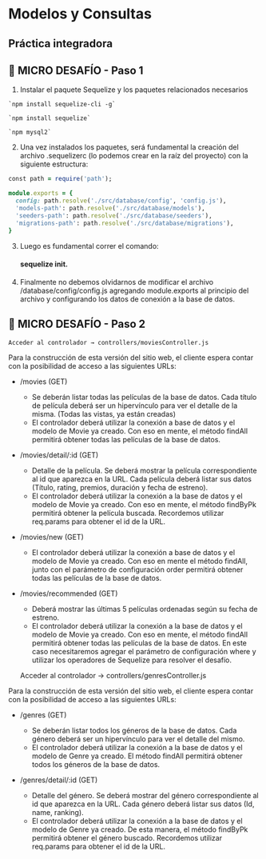# Modelos y Consultas

## Práctica integradora

  ## :pushpin: MICRO DESAFÍO - Paso 1 

  1. Instalar el paquete Sequelize y los paquetes relacionados necesarios

    `npm install sequelize-cli -g`
    
    `npm install sequelize`
    
    `npm mysql2`
    
  2. Una vez instalados los paquetes, será fundamental la creación del archivo .sequelizerc (lo podemos crear en la raíz del proyecto) con la siguiente estructura:
  
  ```ruby
const path = require('path');

module.exports = {
    config: path.resolve('./src/database/config', 'config.js'),
    'models-path': path.resolve('./src/database/models'),
    'seeders-path': path.resolve('./src/database/seeders'),
    'migrations-path': path.resolve('./src/database/migrations'),
 }
```
  3. Luego es fundamental correr el comando:       
        #### sequelize init.
  
  4. Finalmente no debemos olvidarnos de modificar el archivo /database/config/config.js agregando module.exports al principio del archivo y configurando los datos de conexión a la base de datos.
  
  ## :pushpin: MICRO DESAFÍO - Paso 2 
  
    Acceder al controlador → controllers/moviesController.js
    
 Para la construcción de esta versión del sitio web, el cliente espera contar con la posibilidad de acceso a las siguientes URLs:
 
  - /movies (GET)
    - Se deberán listar todas las películas de la base de datos. Cada título de película deberá ser un hipervínculo para ver el detalle de la misma. (Todas las vistas, ya están creadas)
    - El controlador deberá utilizar la conexión a base de datos y el modelo de Movie ya creado. Con eso en mente, el método findAll permitirá obtener todas las películas de la base de datos.
    
  - /movies/detail/:id (GET)
    - Detalle de la película. Se deberá mostrar la película correspondiente al id que aparezca en la URL. Cada película deberá listar sus datos (Título, rating, premios, duración y fecha de estreno).
    - El controlador deberá utilizar la conexión a la base de datos y el modelo de Movie ya creado. Con eso en mente, el método findByPk permitirá obtener la película buscada. Recordemos utilizar req.params para obtener el id de la URL.
    
  - /movies/new (GET)
    - El controlador deberá utilizar la conexión a base de datos y el modelo de Movie ya creado. Con eso en mente el método findAll, junto con el parámetro de configuración order permitirá obtener todas las películas de la base de datos.
  
  - /movies/recommended (GET)
    - Deberá mostrar las últimas 5 películas ordenadas según su fecha de estreno.
    - El controlador deberá utilizar la conexión a la base de datos y el modelo de Movie ya creado. Con eso en mente, el método findAll permitirá obtener todas las películas de la base de datos. En este caso necesitaremos agregar el parámetro de configuración where y utilizar los operadores de Sequelize para resolver el desafío.
    
    Acceder al controlador → controllers/genresController.js
 
 Para la construcción de esta versión del sitio web, el cliente espera contar con la posibilidad de acceso a las siguientes URLs:
 
  - /genres (GET)
    - Se deberán listar todos los géneros de la base de datos. Cada género deberá ser un hipervínculo para ver el detalle del mismo.
    - El controlador deberá utilizar la conexión a la base de datos y el modelo de Genre ya creado. El método findAll permitirá obtener todos los géneros de la base de datos.
    
  - /genres/detail/:id (GET)
    - Detalle del género. Se deberá mostrar del género correspondiente al id que aparezca en la URL. Cada género deberá listar sus datos (Id, name, ranking).
    - El controlador deberá utilizar la conexión a la base de datos y el modelo de Genre ya creado. De esta manera, el método findByPk permitirá obtener el género buscado. Recordemos utilizar req.params para obtener el id de la URL.
